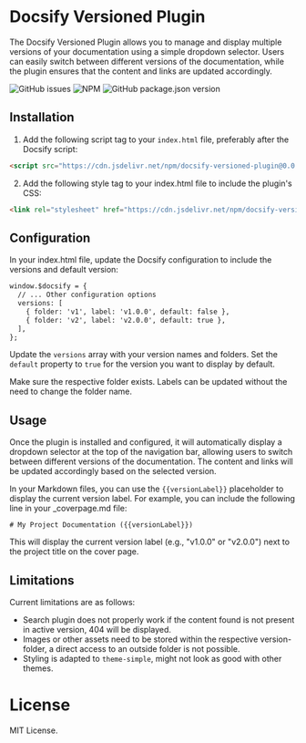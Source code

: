 # Docsify Versioned Plugin

The Docsify Versioned Plugin allows you to manage and display multiple versions of your documentation using a simple dropdown selector. Users can easily switch between different versions of the documentation, while the plugin ensures that the content and links are updated accordingly.

![GitHub issues](https://img.shields.io/github/issues/UliGall/docsify-versioned-plugin) ![NPM](https://img.shields.io/npm/l/docsify-versioned-plugin) ![GitHub package.json version](https://img.shields.io/github/package-json/v/uligall/docsify-versioned-plugin)

## Installation

1. Add the following script tag to your `index.html` file, preferably after the Docsify script:

```html
<script src="https://cdn.jsdelivr.net/npm/docsify-versioned-plugin@0.0.1/index.js"></script>
```

2. Add the following style tag to your index.html file to include the plugin's CSS:

```html
<link rel="stylesheet" href="https://cdn.jsdelivr.net/npm/docsify-versioned-plugin@0.0.1/styles.css">
```

## Configuration

In your index.html file, update the Docsify configuration to include the versions and default version:

```html
window.$docsify = {
  // ... Other configuration options
  versions: [
    { folder: 'v1', label: 'v1.0.0', default: false },
    { folder: 'v2', label: 'v2.0.0', default: true },
  ],
};
```
Update the `versions` array with your version names and folders. Set the `default` property to `true` for the version you want to display by default.

Make sure the respective folder exists. Labels can be updated without the need to change the folder name.

## Usage

Once the plugin is installed and configured, it will automatically display a dropdown selector at the top of the navigation bar, allowing users to switch between different versions of the documentation. The content and links will be updated accordingly based on the selected version.

In your Markdown files, you can use the `{{versionLabel}}` placeholder to display the current version label. For example, you can include the following line in your _coverpage.md file:

```
# My Project Documentation ({{versionLabel}})
```
This will display the current version label (e.g., "v1.0.0" or "v2.0.0") next to the project title on the cover page.

## Limitations
Current limitations are as follows:
- Search plugin does not properly work if the content found is not present in active version, 404 will be displayed.
- Images or other assets need to be stored within the respective version-folder, a direct access to an outside folder is not possible.
- Styling is adapted to `theme-simple`, might not look as good with other themes.

# License
MIT License.
